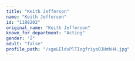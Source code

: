 ```yaml
---
title: "Keith Jefferson"
name: "Keith Jefferson"
id: "1198202"
original_name: "Keith Jefferson"
known_for_department: "Acting"
gender: "2"
adult: "false"
profile_path: "/sgeLEldvPlTIogfriyoOJHmhH4.jpg"
---
```

